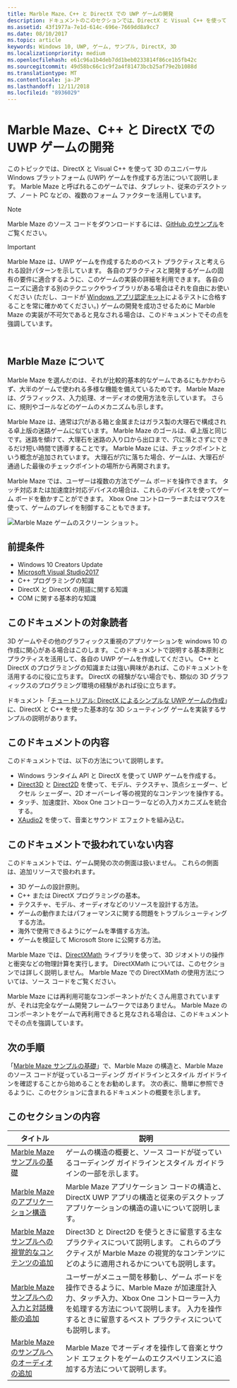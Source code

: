 ```yaml
---
title: Marble Maze、C++ と DirectX での UWP ゲームの開発
description: ドキュメントのこのセクションでは、DirectX と Visual C++ を使って 3D のユニバーサル Windows プラットフォーム (UWP) ゲームを作成する方法について説明します。
ms.assetid: 43f1977a-7e1d-614c-696e-7669dd8a9cc7
ms.date: 08/10/2017
ms.topic: article
keywords: Windows 10, UWP, ゲーム, サンプル, DirectX, 3D
ms.localizationpriority: medium
ms.openlocfilehash: e61c96a1b4deb7dd1beb0233814f86ce1b5fb42c
ms.sourcegitcommit: 49d58bc66c1c9f2a4f81473bcb25af79e2b1088d
ms.translationtype: MT
ms.contentlocale: ja-JP
ms.lasthandoff: 12/11/2018
ms.locfileid: "8936029"
---
```

# <a name="developing-marble-maze-a-uwp-game-in-c-and-directx"></a>Marble Maze、C++ と DirectX での UWP ゲームの開発




このトピックでは、DirectX と Visual C++ を使って 3D のユニバーサル Windows プラットフォーム (UWP) ゲームを作成する方法について説明します。 Marble Maze と呼ばれるこのゲームでは、タブレット、従来のデスクトップ、ノート PC などの、複数のフォーム ファクターを活用しています。

> [!NOTE]
> Marble Maze のソース コードをダウンロードするには、[GitHub のサンプル](http://go.microsoft.com/fwlink/?LinkId=624011)をご覧ください。

> [!IMPORTANT]
> Marble Maze は、UWP ゲームを作成するためのベスト プラクティスと考えられる設計パターンを示しています。 各自のプラクティスと開発するゲームの固有の要件に適合するように、このゲームの実装の詳細を利用できます。 各自のニーズに適合する別のテクニックやライブラリがある場合はそれを自由にお使いください  (ただし、コードが [Windows アプリ認定キット](https://docs.microsoft.com/windows/uwp/debug-test-perf/windows-app-certification-kit)によるテストに合格することを常に確かめてください。) ゲームの開発を成功させるために Marble Maze の実装が不可欠であると見なされる場合は、このドキュメントでその点を強調しています。

 

## <a name="introducing-marble-maze"></a>Marble Maze について


Marble Maze を選んだのは、それが比較的基本的なゲームであるにもかかわらず、大半のゲームで使われる多様な機能を備えているためです。 Marble Maze は、グラフィックス、入力処理、オーディオの使用方法を示しています。 さらに、規則やゴールなどのゲームのメカニズムも示します。

Marble Maze は、通常は穴がある箱と金属またはガラス製の大理石で構成される卓上版の迷路ゲームに似ています。 Marble Maze のゴールは、卓上版と同じです。迷路を傾けて、大理石を迷路の入り口から出口まで、穴に落とさずにできるだけ短い時間で誘導することです。 Marble Maze には、チェックポイントという概念が追加されています。 大理石が穴に落ちた場合、ゲームは、大理石が通過した最後のチェックポイントの場所から再開されます。

Marble Maze では、ユーザーは複数の方法でゲーム ボードを操作できます。 タッチ対応または加速度計対応デバイスの場合は、これらのデバイスを使ってゲーム ボードを動かすことができます。 Xbox One コントローラーまたはマウスを使って、ゲームのプレイを制御することもできます。

![Marble Maze ゲームのスクリーン ショット。](images/marblemaze-2.png)

## <a name="prerequisites"></a>前提条件


-   Windows 10 Creators Update
-   [Microsoft Visual Studio2017](https://www.visualstudio.com/downloads/)
-   C++ プログラミングの知識
-   DirectX と DirectX の用語に関する知識
-   COM に関する基本的な知識

## <a name="who-should-read-this"></a>このドキュメントの対象読者


3D ゲームやその他のグラフィックス重視のアプリケーションを windows 10 の作成に関心がある場合はこのします。 このドキュメントで説明する基本原則とプラクティスを活用して、各自の UWP ゲームを作成してください。 C++ と DirectX のプログラミングの知識または強い興味があれば、このドキュメントを活用するのに役に立ちます。 DirectX の経験がない場合でも、類似の 3D グラフィックスのプログラミング環境の経験があれば役に立ちます。

ドキュメント「[チュートリアル: DirectX によるシンプルな UWP ゲームの作成](tutorial--create-your-first-uwp-directx-game.md)」に、DirectX と C++ を使った基本的な 3D シューティング ゲームを実装するサンプルの説明があります。

## <a name="what-this-documentation-covers"></a>このドキュメントの内容


このドキュメントでは、以下の方法について説明します。

-   Windows ランタイム API と DirectX を使って UWP ゲームを作成する。
-   [Direct3D](https://msdn.microsoft.com/library/windows/desktop/ff476080) と [Direct2D](https://msdn.microsoft.com/library/windows/desktop/dd370990) を使って、モデル、テクスチャ、頂点シェーダー、ピクセル シェーダー、2D オーバーレイ等の視覚的なコンテンツを操作する。
-   タッチ、加速度計、Xbox One コントローラーなどの入力メカニズムを統合する。
-   [XAudio2](https://msdn.microsoft.com/library/windows/desktop/hh405049) を使って、音楽とサウンド エフェクトを組み込む。

## <a name="what-this-documentation-does-not-cover"></a>このドキュメントで扱われていない内容


このドキュメントでは、ゲーム開発の次の側面は扱いません。 これらの側面は、追加リソースで扱われます。

-   3D ゲームの設計原則。
-   C++ または DirectX プログラミングの基本。
-   テクスチャ、モデル、オーディオなどのリソースを設計する方法。
-   ゲームの動作またはパフォーマンスに関する問題をトラブルシューティングする方法。
-   海外で使用できるようにゲームを準備する方法。
-   ゲームを検証して Microsoft Store に公開する方法。

Marble Maze では、[DirectXMath](https://msdn.microsoft.com/library/windows/desktop/hh437833) ライブラリを使って、3D ジオメトリの操作と衝突などの物理計算を実行します。 DirectXMath については、このセクションでは詳しく説明しません。 Marble Maze での DirectXMath の使用方法については、ソース コードをご覧ください。

Marble Maze には再利用可能なコンポーネントがたくさん用意されていますが、それは完全なゲーム開発フレームワークではありません。 Marble Maze のコンポーネントをゲームで再利用できると見なされる場合は、このドキュメントでその点を強調しています。

## <a name="next-steps"></a>次の手順


「[Marble Maze サンプルの基礎](marble-maze-sample-fundamentals.md)」で、Marble Maze の構造と、Marble Maze のソース コードが従っているコーディング ガイドラインとスタイル ガイドラインを確認することから始めることをお勧めします。 次の表に、簡単に参照できるように、このセクションに含まれるドキュメントの概要を示します。

## <a name="in-this-section"></a>このセクションの内容


| タイトル                                                                                                                    | 説明                                                                                                                                                                                                                                        |
|--------------------------------------------------------------------------------------------------------------------------|----------------------------------------------------------------------------------------------------------------------------------------------------------------------------------------------------------------------------------------------------|
| [Marble Maze サンプルの基礎](marble-maze-sample-fundamentals.md)                                                   | ゲームの構造の概要と、ソース コードが従っているコーディング ガイドラインとスタイル ガイドラインの一部を示します。                                                                                                                                 |
| [Marble Maze のアプリケーション構造](marble-maze-application-structure.md)                                               | Marble Maze アプリケーション コードの構造と、DirectX UWP アプリの構造と従来のデスクトップ アプリケーションの構造の違いについて説明します。                                                                                    |
| [Marble Maze サンプルへの視覚的なコンテンツの追加](adding-visual-content-to-the-marble-maze-sample.md)                   | Direct3D と Direct2D を使うときに留意する主なプラクティスについて説明します。 これらのプラクティスが Marble Maze の視覚的なコンテンツにどのように適用されるかについても説明します。                                                                           |
| [Marble Maze サンプルへの入力と対話機能の追加](adding-input-and-interactivity-to-the-marble-maze-sample.md) | ユーザーがメニュー間を移動し、ゲーム ボードを操作できるように、Marble Maze が加速度計入力、タッチ入力、Xbox One コントローラー入力を処理する方法について説明します。 入力を操作するときに留意するベスト プラクティスについても説明します。 |
| [Marble Maze のサンプルへのオーディオの追加](adding-audio-to-the-marble-maze-sample.md)                                     | Marble Maze でオーディオを操作して音楽とサウンド エフェクトをゲームのエクスペリエンスに追加する方法について説明します。                                                                                                                                                  |

 

 

 




